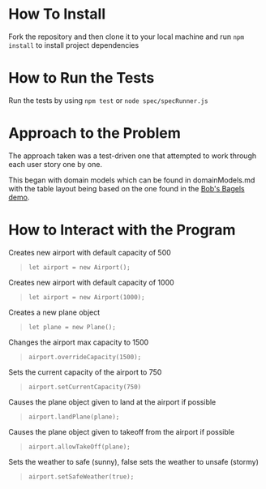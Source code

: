 # How To Install

Fork the repository and then clone it to your local machine and run `npm install` to install project dependencies

# How to Run the Tests

Run the tests by using `npm test` or `node spec/specRunner.js`

# Approach to the Problem

The approach taken was a test-driven one that attempted to work through each user story one by one. 

This began with domain models which can be found in domainModels.md with the table layout being based on the one found in the [Bob's Bagels demo](https://github.com/digital-futures-academy/bobs-bagels-demo#domain-model).



# How to Interact with the Program

Creates new airport with default capacity of 500 

>`let airport = new Airport();`

Creates new airport with default capacity of 1000

>`let airport = new Airport(1000);`

Creates a new plane object 

>`let plane = new Plane();`

Changes the airport max capacity to 1500

>`airport.overrideCapacity(1500);`

Sets the current capacity of the airport to 750

>`airport.setCurrentCapacity(750)`

Causes the plane object given to land at the airport if possible

>`airport.landPlane(plane);`

Causes the plane object given to takeoff from the airport if possible

>`airport.allowTakeOff(plane);`

Sets the weather to safe (sunny), false sets the weather to unsafe (stormy)

>`airport.setSafeWeather(true);`

